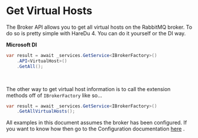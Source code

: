 # Get Virtual Hosts

The Broker API allows you to get all virtual hosts on the RabbitMQ broker. To do so is pretty simple with HareDu 4. You can do it yourself or the DI way.

**Microsoft DI**

```c#
var result = await _services.GetService<IBrokerFactory>()
    .API<VirtualHost>()
    .GetAll();
```
<br>

The other way to get virtual host information is to call the extension methods off of ```IBrokerFactory``` like so...

```c#
var result = await _services.GetService<IBrokerFactory>()
    .GetAllVirtualHosts();
```

All examples in this document assumes the broker has been configured. If you want to know how then go to the Configuration documentation [here](https://github.com/ahives/HareDu2/blob/master/docs/configuration.md) .

